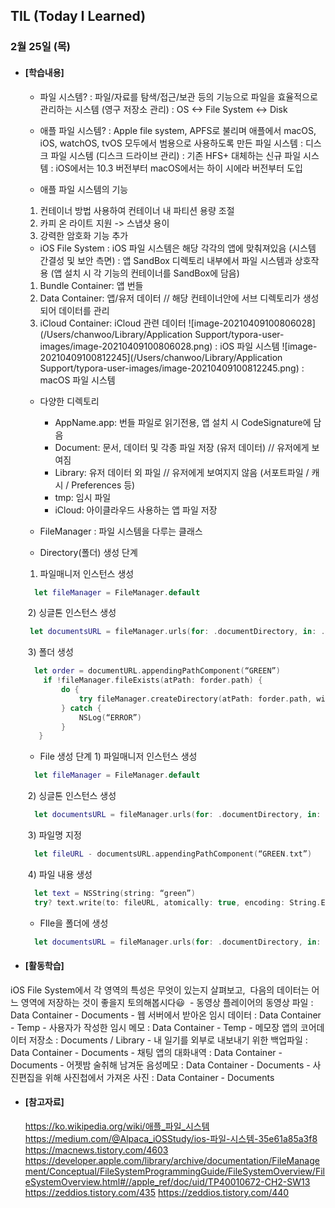 ## TIL (Today I Learned)

### 2월 25일 (목)

- #### [학습내용]

  - 파일 시스템?
   : 파일/자료를 탐색/접근/보관 등의 기능으로 파일을 효율적으로 관리하는 시스템 (영구 저장소 관리)
   : OS <-> File System <-> Disk

  - 애플 파일 시스템?
   : Apple file system, APFS로 불리며 애플에서 macOS, iOS, watchOS, tvOS 모두에서 범용으로 사용하도록 만든 파일 시스템
   : 디스크 파일 시스템 (디스크 드라이브 관리)
   : 기존 HFS+ 대체하는 신규 파일 시스템
   : iOS에서는 10.3 버전부터 macOS에서는 하이 시에라 버전부터 도입

  - 애플 파일 시스템의 기능
   1) 컨테이너 방법 사용하여 컨테이너 내 파티션 용량 조절
   2) 카피 온 라이트 지원 -> 스냅샷 용이
   3) 강력한 암호화 기능 추가

  - iOS File System
   : iOS 파일 시스템은 해당 각각의 앱에 맞춰져있음 (시스템 간결성 및 보안 측면)
   : 앱 SandBox 디렉토리 내부에서 파일 시스템과 상호작용 (앱 설치 시 각 기능의 컨테이너를 SandBox에 담음)
   1) Bundle Container: 앱 번들
   2) Data Container: 앱/유저 데이터 // 해당 컨테이너안에 서브 디렉토리가 생성되어 데이터를 관리
   3) iCloud Container: iCloud 관련 데이터
 ![image-20210409100806028](/Users/chanwoo/Library/Application Support/typora-user-images/image-20210409100806028.png)
: iOS 파일 시스템
  ![image-20210409100812245](/Users/chanwoo/Library/Application Support/typora-user-images/image-20210409100812245.png)
: macOS 파일 시스템
  - 다양한 디렉토리
    - AppName.app: 번들 파일로 읽기전용, 앱 설치 시 CodeSignature에 담음
    - Document: 문서, 데이터 및 각종 파일 저장 (유저 데이터) // 유저에게 보여짐
    - Library: 유저 데이터 외 파일 // 유저에게 보여지지 않음 (서포트파일 / 캐시 / Preferences 등)
    - tmp: 임시 파일
    - iCloud: 아이클라우드 사용하는 앱 파일 저장

  - FileManager
   : 파일 시스템을 다루는 클래스

  - Directory(폴더) 생성 단계
   1) 파일매니저 인스턴스 생성
  ```swift
    let fileManager = FileManager.default
  ```
  ​       2) 싱글톤 인스턴스 생성
  ```swift
   let documentsURL = fileManager.urls(for: .documentDirectory, in: .userDomainMask)[0]
  ```
  ​       3) 폴더 생성
  ```swift
    let order = documentURL.appendingPathComponent(“GREEN”)
  	  if !fileManager.fileExists(atPath: forder.path) {
		  do {
			  try fileManager.createDirectory(atPath: forder.path, withIntermediateDirectories: true, attributes: nil)
		  } catch {
			  NSLog(“ERROR”)
		  }
	 }
	```

  - File 생성 단계
        1) 파일매니저 인스턴스 생성
  ```swift
    let fileManager = FileManager.default
  ```
  ​            2) 싱글톤 인스턴스 생성

  ```swift
    let documentsURL = fileManager.urls(for: .documentDirectory, in: .userDomainMask)[0]
  ```
  ​            3) 파일명 지정
  
  ```swift
    let fileURL - documentsURL.appendingPathComponent(“GREEN.txt”)
  ```
  ​            4) 파일 내용 생성
  
  ```swift
    let text = NSString(string: “green”)
    try? text.write(to: fileURL, atomically: true, encoding: String.Encoding.utf8.rawValue)
  ```
  - FIle을 폴더에 생성
  ```swift
    let documentsURL = fileManager.urls(for: .documentDirectory, in: .userDomainMask)[0].appendingPathComponent(“GREEN”)
  ```



- #### [활동학습]
iOS File System에서 각 영역의 특성은 무엇이 있는지 살펴보고,  다음의 데이터는 어느 영역에 저장하는 것이 좋을지 토의해봅시다😃  - 동영상 플레이어의 동영상 파일
  : Data Container - Documents - 웹 서버에서 받아온 임시 데이터
  : Data Container - Temp - 사용자가 작성한 임시 메모
  : Data Container - Temp - 메모장 앱의 코어데이터 저장소
  : Documents / Library - 내 일기를 외부로 내보내기 위한 백업파일
  : Data Container - Documents - 채팅 앱의 대화내역
  : Data Container - Documents - 어젯밤 술취해 남겨둔 음성메모
  : Data Container - Documents - 사진편집을 위해 사진첩에서 가져온 사진
  : Data Container - Documents
  

- #### [참고자료]
  https://ko.wikipedia.org/wiki/애플_파일_시스템
  https://medium.com/@Alpaca_iOSStudy/ios-파일-시스템-35e61a85a3f8
  https://macnews.tistory.com/4603
  https://developer.apple.com/library/archive/documentation/FileManagement/Conceptual/FileSystemProgrammingGuide/FileSystemOverview/FileSystemOverview.html#//apple_ref/doc/uid/TP40010672-CH2-SW13
  https://zeddios.tistory.com/435
  https://zeddios.tistory.com/440

